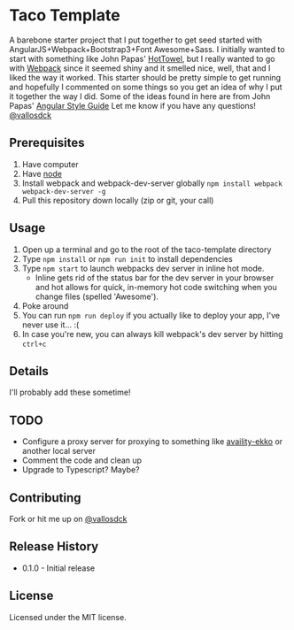 # Taco Template
A barebone starter project that I put together to get seed started with AngularJS+Webpack+Bootstrap3+Font Awesome+Sass. I initially wanted to start with something like John Papas' [HotTowel](https://github.com/johnpapa/HotTowel-Angular), but I really wanted to go with [Webpack](https://webpack.github.io/) since it seemed shiny and it smelled nice, well, that and I liked the way it worked. This starter should be pretty simple to get running and hopefully I commented on some things so you get an idea of why I put it together the way I did. Some of the ideas found in here are from John Papas' [Angular Style Guide](https://github.com/johnpapa/angular-styleguide) Let me know if you have any questions! [@vallosdck](https://twitter.com/vallosdck)

## Prerequisites
1. Have computer
1. Have [node](https://nodejs.org/en/)
1. Install webpack and webpack-dev-server globally `npm install webpack webpack-dev-server -g`
1. Pull this repository down locally (zip or git, your call)

## Usage
1. Open up a terminal and go to the root of the taco-template directory
1. Type `npm install` or `npm run init` to install dependencies
1. Type `npm start` to launch webpacks dev server in inline hot mode.
    - Inline gets rid of the status bar for the dev server in your browser and hot allows for quick, in-memory hot code switching when you change files (spelled 'Awesome').
1. Poke around
1. You can run `npm run deploy` if you actually like to deploy your app, I've never use it... :(
1. In case you're new, you can always kill webpack's dev server by hitting `ctrl+c`

## Details
I'll probably add these sometime!

## TODO
* Configure a proxy server for proxying to something like [availity-ekko](https://github.com/Availity/availity-ekko) or another local server
* Comment the code and clean up
* Upgrade to Typescript? Maybe?

## Contributing
Fork or hit me up on [@vallosdck](https://twitter.com/vallosdck)

## Release History
* 0.1.0 - Initial release

## License
Licensed under the MIT license.
